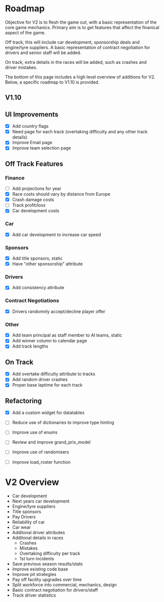 # Roadmap

Objective for V2 is to flesh the game out, with a basic representation of the core game mechanics. Primary aim is to get features that affect the finanical aspect of the game.

Off track, this will include car development, sponsorship deals and engine/tyre suppliers. A basic representation of contract negotiation for drivers and senior staff will be added.

On track, extra details in the races will be added, such as crashes and driver mistakes. 

The bottom of this page includes a high level overview of additions for V2. Below, a specific roadmap to V1.10 is provided.

## V1.10


## UI Improvements

- [x] Add country flags
- [x] Need page for each track (overtaking difficulty and any other track details)
- [x] Improve Email page
- [x] Improve team selection page

## Off Track Features

### Finance

- [ ] Add projections for year
- [x] Race costs should vary by distance from Europe
- [x] Crash damage costs
- [ ] Track profit/loss
- [x] Car development costs

### Car

- [x] Add car development to increase car speed

### Sponsors

- [x] Add title sponsors, static
- [X] Have "other sponsorship" attribute

### Drivers

- [x] Add consistency attribute

### Contract Negotiations

- [x] Drivers randomnly accept/decline player offer
		
### Other

- [x] Add team principal as staff member to AI teams, static
- [x] Add winner column to calendar page
- [x] Add track lengths

## On Track

- [x] Add overtake difficulty attribute to tracks
- [x] Add random driver crashes
- [x] Proper base laptime for each track

## Refactoring

- [x] Add a custom widget for datatables
- [ ] Reduce use of dictionaries to improve type hinting
- [ ] Improve use of enums
- [ ] Review and improve grand_prix_model
- [ ] Improve use of randomisers
- [ ] Improve load_roster function


# V2 Overview

- Car development
- Next years car development
- Engine/tyre suppliers
- Title sponsors
- Pay Drivers
- Reliability of car
- Car wear
- Additonal driver attributes
- Additonal details in races
	- Crashes
	- Mistakes
	- Overtaking difficulty per track
	- 1st turn incidents
- Save previous season results/stats
- Improve existing code base
- Improve pit strategies
- Pay off facility upgrades over time
- Split workforce into commercial, mechanics, design
- Basic contract negotiation for drivers/staff
- Track driver statistics
